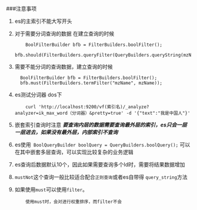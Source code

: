 ###注意事项

1.  es的主索引不能大写开头

2.  对于需要分词查询的数据 在建立查询的时候
    ```aidl
        BoolFilterBuilder bfb = FilterBuilders.boolFilter();
        bfb.should(FilterBuilders.queryFilter(QueryBuilders.queryString(mzName).defaultField("mzName")));
    ```
    

3.  需要不能分词的查询数据，建立查询的时候
       ```aidl
         BoolFilterBuilder bfb = FilterBuilders.boolFilter();
         bfb.must(FilterBuilders.termFilter("mzName", mzName));
       ```
    
    
4.   es测试分词器  dos下
        ```
            curl 'http://localhost:9200/vf(索引名)/_analyze?analyzer=ik_max_word（分词器）&pretty=true' -d '{"text":"我是中国人"}'
        ```
        
5.  嵌套索引查询时注意 **_要查询内层的数据需要查询最外层的索引，es只会一层一层进去，如果没有最外层，内部索引不查询_**    
6.  es使用` BoolQueryBuilder boolQuery = QueryBuilders.boolQuery();` 可以在其中嵌套多层查询，可以实现比较复杂的业务逻辑
7.  es查询后数据默认10个，因此如果需要查询多个Id时，需要将结果数据增加
8.  `mustNot`这个查询一般比较适合配合`正则查询`或者es自带得 `query_string`方法
9.  如果使用`must`可以使用`filter`。
    ```aidl
        使用must时，会对进行权重排序，而filter不会
    ```
